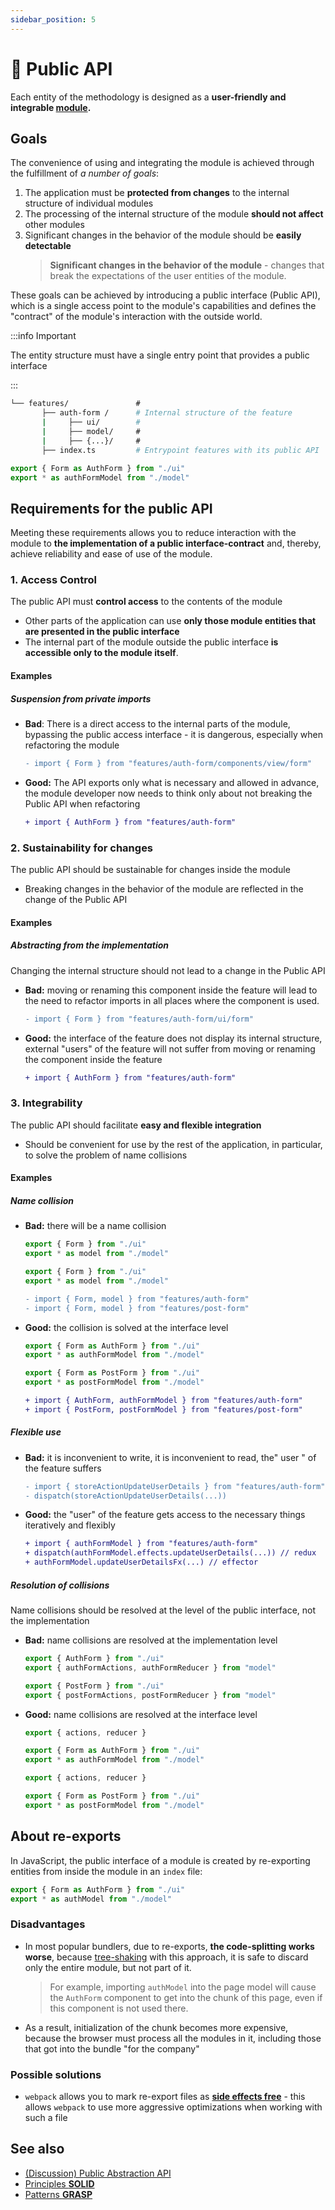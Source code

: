 ```yaml
---
sidebar_position: 5
---
```


# 🔌 Public API

Each entity of the methodology is designed as a **user-friendly and integrable [module][refs-glossary].**

## Goals

The convenience of using and integrating the module is achieved through the fulfillment of *a number of goals*:

1. The application must be **protected from changes** to the internal structure of individual modules
1. The processing of the internal structure of the module **should not affect** other modules
1. Significant changes in the behavior of the module should be **easily detectable**
    > **Significant changes in the behavior of the module** - changes that break the expectations of the user entities of the module.

These goals can be achieved by introducing a public interface (Public API), which is a single access point to the module's capabilities and defines the "contract" of the module's interaction with the outside world.

:::info Important

The entity structure must have a single entry point that provides a public interface

:::

```sh
└── features/               # 
       ├── auth-form /      # Internal structure of the feature
       |     ├── ui/        #
       |     ├── model/     #
       |     ├── {...}/     #
       ├── index.ts         # Entrypoint features with its public API
```

```ts title=**/**/index.ts
export { Form as AuthForm } from "./ui"
export * as authFormModel from "./model"
```

## Requirements for the public API

Meeting these requirements allows you to reduce interaction with the module to **the implementation of a public interface-contract** and, thereby, achieve reliability and ease of use of the module.

### 1. Access Control

The public API must **control access** to the contents of the module

- Other parts of the application can use **only those module entities that are presented in the public interface**
- The internal part of the module outside the public interface **is accessible only to the module itself**.

#### Examples

##### Suspension from private imports

- **Bad**: There is a direct access to the internal parts of the module, bypassing the public access interface - it is dangerous, especially when refactoring the module

    ```diff
    - import { Form } from "features/auth-form/components/view/form"
    ```

- **Good:** The API exports only what is necessary and allowed in advance, the module developer now needs to think only about not breaking the Public API when refactoring

    ```diff
    + import { AuthForm } from "features/auth-form"
    ```

### 2. Sustainability for changes

The public API should be sustainable for changes inside the module

- Breaking changes in the behavior of the module are reflected in the change of the Public API

#### Examples

##### Abstracting from the implementation

Changing the internal structure should not lead to a change in the Public API

- **Bad:** moving or renaming this component inside the feature will lead to the need to refactor imports in all places where the component is used.

    ```diff
    - import { Form } from "features/auth-form/ui/form"
    ```

- **Good:** the interface of the feature does not display its internal structure, external "users" of the feature will not suffer from moving or renaming the component inside the feature

    ```diff
    + import { AuthForm } from "features/auth-form"
    ```

### 3. Integrability

The public API should facilitate **easy and flexible integration**

- Should be convenient for use by the rest of the application, in particular, to solve the problem of name collisions

#### Examples

##### Name collision

- **Bad:** there will be a name collision

    ```ts title=features/auth-form/index.ts
    export { Form } from "./ui"
    export * as model from "./model"
    ```

    ```ts title=features/post-form/index.ts
    export { Form } from "./ui"
    export * as model from "./model"
    ```

    ```diff
    - import { Form, model } from "features/auth-form"
    - import { Form, model } from "features/post-form"
    ```

- **Good:** the collision is solved at the interface level

    ```ts title=features/auth-form/index.ts
    export { Form as AuthForm } from "./ui"
    export * as authFormModel from "./model"
    ```

    ```ts title=features/post-form/index.ts
    export { Form as PostForm } from "./ui"
    export * as postFormModel from "./model"
    ```

    ```diff
    + import { AuthForm, authFormModel } from "features/auth-form"
    + import { PostForm, postFormModel } from "features/post-form"
    ```

##### Flexible use

- **Bad:** it is inconvenient to write, it is inconvenient to read, the" user " of the feature suffers

    ```diff
    - import { storeActionUpdateUserDetails } from "features/auth-form"
    - dispatch(storeActionUpdateUserDetails(...))
    ```

- **Good:** the "user" of the feature gets access to the necessary things iteratively and flexibly

    ```diff
    + import { authFormModel } from "features/auth-form"
    + dispatch(authFormModel.effects.updateUserDetails(...)) // redux
    + authFormModel.updateUserDetailsFx(...) // effector
    ```

##### Resolution of collisions

Name collisions should be resolved at the level of the public interface, not the implementation

- **Bad:** name collisions are resolved at the implementation level

    ```ts title=features/auth-form/index.ts
    export { AuthForm } from "./ui"
    export { authFormActions, authFormReducer } from "model"
    ```

    ```ts title=features/post-form/index.ts
    export { PostForm } from "./ui"
    export { postFormActions, postFormReducer } from "model"
    ```

- **Good:** name collisions are resolved at the interface level

    ```ts title=features/auth-form/model.ts
    export { actions, reducer }
    ```

    ```ts title=features/auth-form/index.ts
    export { Form as AuthForm } from "./ui"
    export * as authFormModel from "./model"
    ```

     ```ts title=features/post-form/model.ts
    export { actions, reducer }
    ```

    ```ts title=features/post-form/index.ts
    export { Form as PostForm } from "./ui"
    export * as postFormModel from "./model"
    ```

## About re-exports

In JavaScript, the public interface of a module is created by re-exporting entities from inside the module in an `index` file:

```ts title=**/**/index.ts
export { Form as AuthForm } from "./ui"
export * as authModel from "./model"
```

### Disadvantages

- In most popular bundlers, due to re-exports, **the code-splitting works worse**, because [tree-shaking](https://webpack.js.org/guides/tree-shaking/) with this approach, it is safe to discard only the entire module, but not part of it.
   > For example, importing `authModel` into the page model will cause the `AuthForm` component to get into the chunk of this page, even if this component is not used there.

- As a result, initialization of the chunk becomes more expensive, because the browser must process all the modules in it, including those that got into the bundle "for the company"

### Possible solutions

- `webpack` allows you to mark re-export files as [**side effects free**](https://webpack.js.org/guides/tree-shaking/#mark-the-file-as-side-effect-free) - this allows `webpack` to use more aggressive optimizations when working with such a file

## See also

- [(Discussion) Public Abstraction API][disc-src]
- [Principles **SOLID**][ext-solid]
- [Patterns **GRASP**][ext-grasp]

[refs-glossary]: /docs/reference/glossary

[disc-src]: https://github.com/feature-sliced/documentation/discussions/41
[ext-solid]: https://ru.wikipedia.org/wiki/SOLID
[ext-grasp]: https://ru.wikipedia.org/wiki/GRASP
